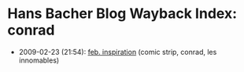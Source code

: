 # Hans Bacher Blog Wayback Index: conrad

* 2009-02-23 (21:54): [feb. inspiration](https://web.archive.org/web/https://one1more2time3.wordpress.com/2009/02/23/feb-inspiration/) (comic strip, conrad, les innomables)